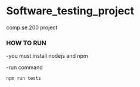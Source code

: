 
# Software_testing_project
comp.se.200 project


### HOW TO RUN

-you must install nodejs and npm

-run command
```
npm run tests
```
